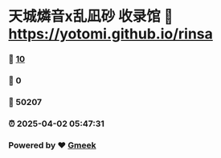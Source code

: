 # 天城燐音x乱凪砂 收录馆 :link: https://yotomi.github.io/rinsa 
### :page_facing_up: [10](https://yotomi.github.io/rinsa/tag.html) 
### :speech_balloon: 0 
### :hibiscus: 50207 
### :alarm_clock: 2025-04-02 05:47:31 
### Powered by :heart: [Gmeek](https://github.com/Meekdai/Gmeek)
